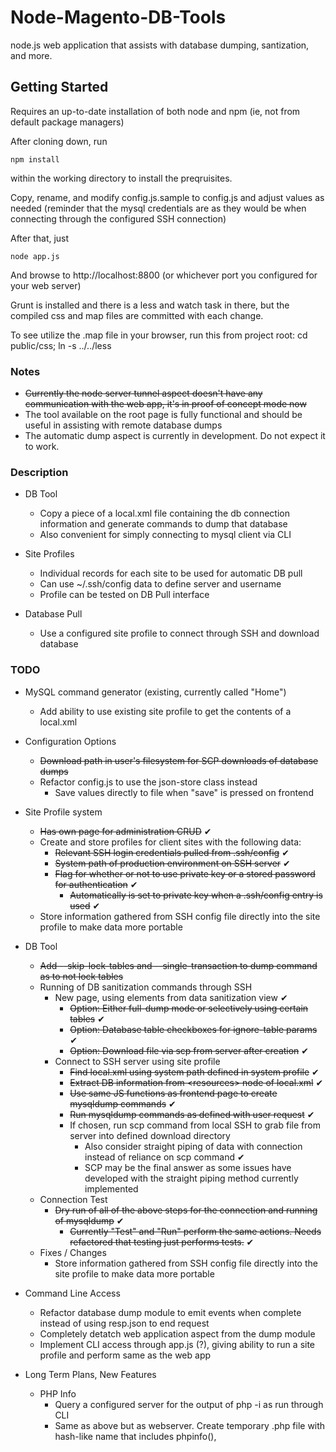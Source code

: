 Node-Magento-DB-Tools
=====================

node.js web application that assists with database dumping, santization, and more.


Getting Started
---------------

Requires an up-to-date installation of both node and npm (ie, not from default package managers)

After cloning down, run 
    
    npm install
    
within the working directory to install the preqruisites.

Copy, rename, and modify config.js.sample to config.js and adjust values as needed (reminder that the mysql credentials are as they would be when connecting through the configured SSH connection)

After that, just

    node app.js
    
And browse to http://localhost:8800 (or whichever port you configured for your web server)

Grunt is installed and there is a less and watch task in there, but the compiled css and map files are committed with each change.

To see utilize the .map file in your browser, run this from project root: cd public/css; ln -s ../../less


### Notes
* ~~Currently the node server tunnel aspect doesn't have any communication with the web app, it's in proof of concept mode now~~
* The tool available on the root page is fully functional and should be useful in assisting with remote database dumps
* The automatic dump aspect is currently in development. Do not expect it to work.


### Description
* DB Tool
    * Copy a piece of a local.xml file containing the db connection information and generate commands to dump that database
    * Also convenient for simply connecting to mysql client via CLI

* Site Profiles
    * Individual records for each site to be used for automatic DB pull
    * Can use ~/.ssh/config data to define server and username
    * Profile can be tested on DB Pull interface

* Database Pull
    * Use a configured site profile to connect through SSH and download database


### TODO
* MySQL command generator (existing, currently called "Home")
    * Add ability to use existing site profile to get the contents of a local.xml

* Configuration Options
    * ~~Download path in user's filesystem for SCP downloads of database dumps~~
    * Refactor config.js to use the json-store class instead
        * Save values directly to file when "save" is pressed on frontend

* Site Profile system
    * ~~Has own page for administration CRUD~~ ✔
    * Create and store profiles for client sites with the following data:
        * ~~Relevant SSH login credentials pulled from .ssh/config~~ ✔
        * ~~System path of production environment on SSH server~~ ✔
        * ~~Flag for whether or not to use private key or a stored password for authentication~~ ✔
            * ~~Automatically is set to private key when a .ssh/config entry is used~~ ✔
    * Store information gathered from SSH config file directly into the site profile to make data more portable
        
* DB Tool
    * ~~Add --skip-lock-tables and --single-transaction to dump command as to not lock tables~~
    * Running of DB sanitization commands through SSH
        * New page, using elements from data sanitization view ✔
            * ~~Option: Either full-dump mode or selectively using certain tables~~ ✔
            * ~~Option: Database table checkboxes for ignore-table params~~ ✔
            * ~~Option: Download file via scp from server after creation~~ ✔
        * Connect to SSH server using site profile
            * ~~Find local.xml using system path defined in system profile~~ ✔
            * ~~Extract DB information from &lt;resources> node of local.xml~~ ✔
            * ~~Use same JS functions as frontend page to create mysqldump commands~~ ✔
            * ~~Run mysqldump commands as defined with user request~~ ✔
            * If chosen, run scp command from local SSH to grab file from server into defined download directory
                * Also consider straight piping of data with connection instead of reliance on scp command ✔
                * SCP may be the final answer as some issues have developed with the straight piping method currently implemented
    * Connection Test
        * ~~Dry run of all of the above steps for the connection and running of mysqldump~~ ✔
            * ~~Currently "Test" and "Run" perform the same actions. Needs refactored that testing just performs tests.~~ ✔
    * Fixes / Changes
        * Store information gathered from SSH config file directly into the site profile to make data more portable

* Command Line Access
    * Refactor database dump module to emit events when complete instead of using resp.json to end request
    * Completely detatch web application aspect from the dump module
    * Implement CLI access through app.js (?), giving ability to run a site profile and perform same as the web app

* Long Term Plans, New Features
    * PHP Info
        * Query a configured server for the output of php -i as run through CLI
        * Same as above but as webserver. Create temporary .php file with hash-like name that includes phpinfo(),

